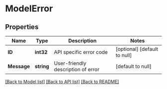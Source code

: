 # ModelError

## Properties
Name | Type | Description | Notes
------------ | ------------- | ------------- | -------------
**ID** | **int32** | API specific error code | [optional] [default to null]
**Message** | **string** | User-friendly description of error | [default to null]

[[Back to Model list]](../README.md#documentation-for-models) [[Back to API list]](../README.md#documentation-for-api-endpoints) [[Back to README]](../README.md)


